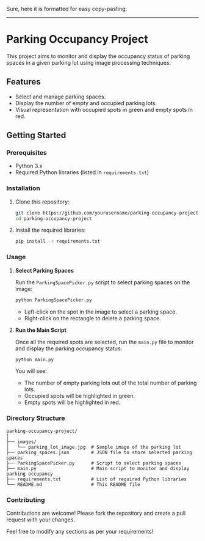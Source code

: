 Sure, here it is formatted for easy copy-pasting:

---

# Parking Occupancy Project

This project aims to monitor and display the occupancy status of parking spaces in a given parking lot using image processing techniques.

## Features

- Select and manage parking spaces.
- Display the number of empty and occupied parking lots.
- Visual representation with occupied spots in green and empty spots in red.

## Getting Started

### Prerequisites

- Python 3.x
- Required Python libraries (listed in `requirements.txt`)

### Installation

1. Clone this repository:

    ```bash
    git clone https://github.com/yourusername/parking-occupancy-project.git
    cd parking-occupancy-project
    ```

2. Install the required libraries:

    ```bash
    pip install -r requirements.txt
    ```

### Usage

1. **Select Parking Spaces**

    Run the `ParkingSpacePicker.py` script to select parking spaces on the image:

    ```bash
    python ParkingSpacePicker.py
    ```

    - Left-click on the spot in the image to select a parking space.
    - Right-click on the rectangle to delete a parking space.

2. **Run the Main Script**

    Once all the required spots are selected, run the `main.py` file to monitor and display the parking occupancy status:

    ```bash
    python main.py
    ```

    You will see:
    - The number of empty parking lots out of the total number of parking lots.
    - Occupied spots will be highlighted in green.
    - Empty spots will be highlighted in red.

### Directory Structure

```plaintext
parking-occupancy-project/
│
├── images/
│   └── parking_lot_image.jpg  # Sample image of the parking lot
├── parking_spaces.json        # JSON file to store selected parking spaces
├── ParkingSpacePicker.py      # Script to select parking spaces
├── main.py                    # Main script to monitor and display parking occupancy
├── requirements.txt           # List of required Python libraries
└── README.md                  # This README file
```

### Contributing

Contributions are welcome! Please fork the repository and create a pull request with your changes.

Feel free to modify any sections as per your requirements!

